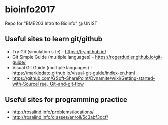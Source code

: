 # bioinfo2017
Repo for "BME203 Intro to Bioinfo" @ UNIST

## Useful sites to learn git/github
* Try Git (simulation site) - https://try.github.io/
* Git Simple Guide (multiple languages) - https://rogerdudler.github.io/git-guide/
* Visual Git Guide (multiple languages) - https://marklodato.github.io/visual-git-guide/index-en.html
* https://github.com/GSoft-SharePoint/Dynamite/wiki/Getting-started-with-SourceTree,-Git-and-git-flow

## Useful sites for programming practice
* http://rosalind.info/problems/locations/
 * http://rosalind.info/classes/enroll/5c3abf3dcf/
